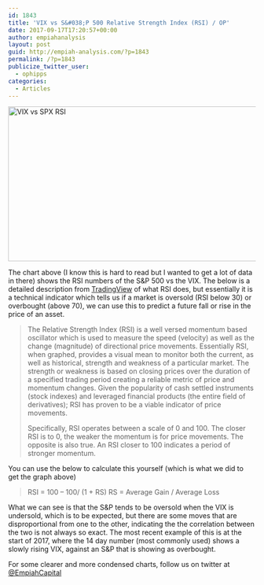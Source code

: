 ```yaml
---
id: 1843
title: 'VIX vs S&#038;P 500 Relative Strength Index (RSI) / OP'
date: 2017-09-17T17:20:57+00:00
author: empiahanalysis
layout: post
guid: http://empiah-analysis.com/?p=1843
permalink: /?p=1843
publicize_twitter_user:
  - ophipps
categories:
  - Articles
---
```

<img loading="lazy" class="alignnone size-full wp-image-1842" src="https://empiahanalysis.files.wordpress.com/2017/09/vix-vs-spx-rsi.png?resize=640%2C315" alt="VIX vs SPX RSI" width="640" height="315" data-recalc-dims="1" />

The chart above (I know this is hard to read but I wanted to get a lot of data in there) shows the RSI numbers of the S&P 500 vs the VIX. The below is a detailed description from [TradingView](https://www.tradingview.com/wiki/Relative_Strength_Index_(RSI)) of what RSI does, but essentially it is a technical indicator which tells us if a market is oversold (RSI below 30) or overbought (above 70), we can use this to predict a future fall or rise in the price of an asset.

> The Relative Strength Index (RSI) is a well versed momentum based oscillator which is used to measure the speed (velocity) as well as the change (magnitude) of directional price movements. Essentially RSI, when graphed, provides a visual mean to monitor both the current, as well as historical, strength and weakness of a particular market. The strength or weakness is based on closing prices over the duration of a specified trading period creating a reliable metric of price and momentum changes. Given the popularity of cash settled instruments (stock indexes) and leveraged financial products (the entire field of derivatives); RSI has proven to be a viable indicator of price movements.
> 
> Specifically, RSI operates between a scale of 0 and 100. The closer RSI is to 0, the weaker the momentum is for price movements. The opposite is also true. An RSI closer to 100 indicates a period of stronger momentum.

You can use the below to calculate this yourself (which is what we did to get the graph above)

> <span class="nx">RSI</span> <span class="o">=</span> <span class="mi">100</span> <span class="nx">–</span> <span class="mi">100</span><span class="o">/</span> <span class="p">(</span><span class="mi">1</span> <span class="o">+</span> <span class="nx">RS</span><span class="p">)</span> <span class="nx">RS</span> <span class="o">=</span> <span class="nx">Average</span> <span class="nx">Gain</span> <span class="o">/</span> <span class="nx">Average</span> <span class="nx">Loss</span>

What we can see is that the S&P tends to be oversold when the VIX is undersold, which is to be expected, but there are some moves that are disproportional from one to the other, indicating the the correlation between the two is not always so exact. The most recent example of this is at the start of 2017, where the 14 day number (most commonly used) shows a slowly rising VIX, against an S&P that is showing as overbought.

For some clearer and more condensed charts, follow us on twitter at [@EmpiahCapital](https://twitter.com/EmpiahCapital)